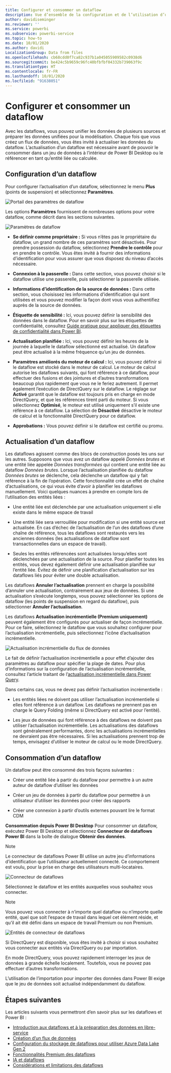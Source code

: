 ```yaml
---
title: Configurer et consommer un dataflow
description: Vue d’ensemble de la configuration et de l’utilisation d’un flux de données dans Power BI
author: davidiseminger
ms.reviewer: ''
ms.service: powerbi
ms.subservice: powerbi-service
ms.topic: how-to
ms.date: 10/01/2020
ms.author: davidi
LocalizationGroup: Data from files
ms.openlocfilehash: cb68cdd0f7ca82c937b1a045055909582c0938d6
ms.sourcegitcommit: be424c5b9659c96fc40bfbfbf04332b739063f9c
ms.translationtype: HT
ms.contentlocale: fr-FR
ms.lasthandoff: 10/01/2020
ms.locfileid: "91638051"
---
```

# <a name="configure-and-consume-a-dataflow"></a>Configurer et consommer un dataflow

Avec les dataflows, vous pouvez unifier les données de plusieurs sources et préparer les données unifiées pour la modélisation. Chaque fois que vous créez un flux de données, vous êtes invité à actualiser les données du dataflow. L’actualisation d’un dataflow est nécessaire avant de pouvoir le consommer dans un jeu de données à l’intérieur de Power BI Desktop ou le référencer en tant qu’entité liée ou calculée.

## <a name="configuring-a-dataflow"></a>Configuration d’un dataflow

Pour configurer l’actualisation d’un dataflow, sélectionnez le menu **Plus** (points de suspension) et sélectionnez **Paramètres**.

![Portail des paramètres de dataflow](media/dataflows-configure-consume/dataflow-settings.png)

Les options **Paramètres** fournissent de nombreuses options pour votre dataflow, comme décrit dans les sections suivantes.

![Paramètres de dataflow](media/dataflows-configure-consume/dataflow-settings-detailed.png)

* **Se définir comme propriétaire :** Si vous n’êtes pas le propriétaire du dataflow, un grand nombre de ces paramètres sont désactivés. Pour prendre possession du dataflow, sélectionnez **Prendre le contrôle** pour en prendre le contrôle. Vous êtes invité à fournir des informations d’identification pour vous assurer que vous disposez du niveau d’accès nécessaire.

* **Connexion à la passerelle :** Dans cette section, vous pouvez choisir si le dataflow utilise une passerelle, puis sélectionner la passerelle utilisée. 

* **Informations d’identification de la source de données :** Dans cette section, vous choisissez les informations d’identification qui sont utilisées et vous pouvez modifier la façon dont vous vous authentifiez auprès de la source de données.

* **Étiquette de sensibilité :** Ici, vous pouvez définir la sensibilité des données dans le dataflow. Pour en savoir plus sur les étiquettes de confidentialité, consultez [Guide pratique pour appliquer des étiquettes de confidentialité dans Power BI](../../admin/service-security-apply-data-sensitivity-labels.md).

* **Actualisation planifiée :** Ici, vous pouvez définir les heures de la journée à laquelle le dataflow sélectionné est actualisé. Un dataflow peut être actualisé à la même fréquence qu’un jeu de données.

* **Paramètres améliorés du moteur de calcul :** Ici, vous pouvez définir si le dataflow est stocké dans le moteur de calcul. Le moteur de calcul autorise les dataflows suivants, qui font référence à ce dataflow, pour effectuer des fusions et des jointures et d’autres transformations beaucoup plus rapidement que vous ne le feriez autrement. Il permet également l’exécution de DirectQuery sur le dataflow. Le réglage sur **Activé** garantit que le dataflow est toujours pris en charge en mode DirectQuery, et que les références tirent parti du moteur. Si vous sélectionnez **Optimisé**, le moteur est utilisé uniquement s’il existe une référence à ce dataflow. La sélection de **Désactivé** désactive le moteur de calcul et la fonctionnalité DirectQuery pour ce dataflow.

* **Approbations :** Vous pouvez définir si le dataflow est certifié ou promu. 

## <a name="refreshing-a-dataflow"></a>Actualisation d’un dataflow
Les dataflows agissent comme des blocs de construction posés les uns sur les autres. Supposons que vous avez un dataflow appelé *Données brutes* et une entité liée appelée *Données transformées* qui contient une entité liée au dataflow *Données brutes*. Lorsque l’actualisation planifiée du dataflow *Données brutes* se déclenche, cela déclenche un dataflow qui y fait référence à la fin de l’opération. Cette fonctionnalité crée un effet de chaîne d’actualisations, ce qui vous évite d’avoir à planifier les dataflows manuellement. Voici quelques nuances à prendre en compte lors de l’utilisation des entités liées :

* Une entité liée est déclenchée par une actualisation uniquement si elle existe dans le même espace de travail

* Une entité liée sera verrouillée pour modification si une entité source est actualisée. En cas d’échec de l’actualisation de l’un des dataflows d’une chaîne de référence, tous les dataflows sont restaurés vers les anciennes données (les actualisations de dataflow sont transactionnelles dans un espace de travail).

* Seules les entités référencées sont actualisées lorsqu’elles sont déclenchées par une actualisation de la source. Pour planifier toutes les entités, vous devez également définir une actualisation planifiée sur l’entité liée. Évitez de définir une planification d’actualisation sur les dataflows liés pour éviter une double actualisation.

Les dataflows **Annuler l’actualisation** prennent en charge la possibilité d’annuler une actualisation, contrairement aux jeux de données. Si une actualisation s’exécute longtemps, vous pouvez sélectionner les options de dataflow (les points de suspension en regard du dataflow), puis sélectionner **Annuler l’actualisation**.

Les dataflows **Actualisation incrémentielle (Premium uniquement)** peuvent également être configurés pour actualiser de façon incrémentielle. Pour ce faire, sélectionnez le dataflow que vous souhaitez configurer pour l’actualisation incrémentielle, puis sélectionnez l’icône d’actualisation incrémentielle.

![Actualisation incrémentielle du flux de données](media/dataflows-configure-consume/dataflow-created-entity.png)

Le fait de définir l’actualisation incrémentielle a pour effet d’ajouter des paramètres au dataflow pour spécifier la plage de dates. Pour plus d’informations sur la configuration de l’actualisation incrémentielle, consultez l’article traitant de l’[actualisation incrémentielle dans Power Query](https://docs.microsoft.com/power-query/dataflows/incremental-refresh).

Dans certains cas, vous ne devez pas définir l’actualisation incrémentielle :

* Les entités liées ne doivent pas utiliser l’actualisation incrémentielle si elles font référence à un dataflow. Les dataflows ne prennent pas en charge le Query Folding (même si DirectQuery est activé pour l’entité). 

* Les jeux de données qui font référence à des dataflows ne doivent pas utiliser l’actualisation incrémentielle. Les actualisations des dataflows sont généralement performantes, donc les actualisations incrémentielles ne devraient pas être nécessaires. Si les actualisations prennent trop de temps, envisagez d’utiliser le moteur de calcul ou le mode DirectQuery.

## <a name="consuming-a-dataflow"></a>Consommation d’un dataflow

Un dataflow peut être consommé des trois façons suivantes :

* Créer une entité liée à partir du dataflow pour permettre à un autre auteur de dataflow d’utiliser les données

* Créer un jeu de données à partir du dataflow pour permettre à un utilisateur d’utiliser les données pour créer des rapports

* Créer une connexion à partir d’outils externes pouvant lire le format CDM

**Consommation depuis Power BI Desktop** Pour consommer un dataflow, exécutez Power BI Desktop et sélectionnez **Connecteur de dataflows Power BI** dans la boîte de dialogue **Obtenir des données**.

> [!NOTE]
> Le connecteur de dataflows Power BI utilise un autre jeu d’informations d’identification que l’utilisateur actuellement connecté. Ce comportement est voulu, pour la prise en charge des utilisateurs multi-locataires.

![Connecteur de dataflows](media/dataflows-configure-consume/dataflow-connector.png)

Sélectionnez le dataflow et les entités auxquelles vous souhaitez vous connecter. 

> [!NOTE]
> Vous pouvez vous connecter à n’importe quel dataflow ou n’importe quelle entité, quel que soit l’espace de travail dans lequel cet élément réside, et qu’il ait été défini dans un espace de travail Premium ou non Premium.

![Entités de connecteur de dataflows](media/dataflows-configure-consume/dataflow-entities-picker.png)

Si DirectQuery est disponible, vous êtes invité à choisir si vous souhaitez vous connecter aux entités via DirectQuery ou par importation. 

En mode DirectQuery, vous pouvez rapidement interroger les jeux de données à grande échelle localement. Toutefois, vous ne pouvez pas effectuer d’autres transformations. 

L’utilisation de l’importation pour importer des données dans Power BI exige que le jeu de données soit actualisé indépendamment du dataflow.

## <a name="next-steps"></a>Étapes suivantes
Les articles suivants vous permettront d’en savoir plus sur les dataflows et Power BI :

* [Introduction aux dataflows et à la préparation des données en libre-service](dataflows-introduction-self-service.md)
* [Création d’un flux de données](dataflows-create.md)
* [Configuration du stockage de dataflows pour utiliser Azure Data Lake Gen 2](dataflows-azure-data-lake-storage-integration.md)
* [Fonctionnalités Premium des dataflows](dataflows-premium-features.md)
* [IA et dataflows](dataflows-machine-learning-integration.md)
* [Considérations et limitations des dataflows](dataflows-features-limitations.md)